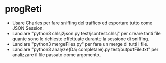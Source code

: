 # progReti

* Usare Charles per fare sniffing del traffico ed esportare tutto come JSON Session.
* Lanciare "python3 chlsj2json.py test/jsontest.chlsj" per creare tanti file quante sono le richieste effettuate durante la sessione di sniffing.
* Lanciare "python3 mergeFiles.py" per fare un merge di tutti i file.
* Lanciare "python3 analyze\(Da\ completare\).py test/outputFile.txt" per analizzare il file passato come argomento.